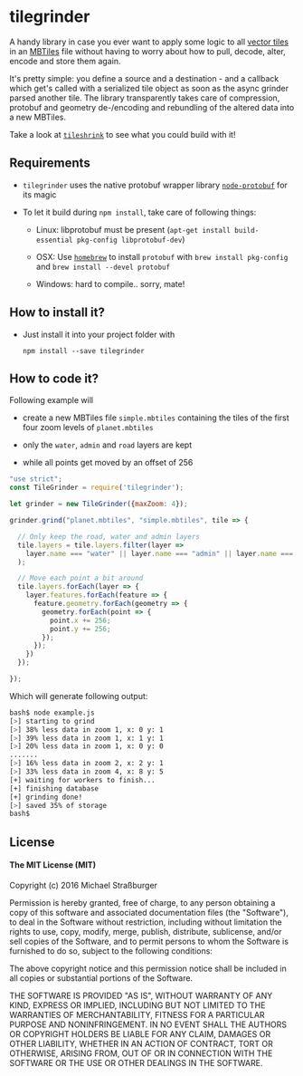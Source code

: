 # tilegrinder

A handy library in case you ever want to apply some logic to all [vector tiles](https://github.com/mapbox/vector-tile-spec/tree/master/2.1) in an [MBTiles](https://www.mapbox.com/help/an-open-platform/#mbtiles) file without having to worry about how to pull, decode, alter, encode and store them again.

It's pretty simple: you define a source and a destination - and a callback which get's called with a serialized tile object as soon as the async grinder parsed another tile. The library transparently takes care of compression, protobuf and geometry de-/encoding and rebundling of the altered data into a new MBTiles.

Take a look at [`tileshrink`](https://github.com/rastapasta/tileshrink) to see what you could build with it!

## Requirements

* `tilegrinder` uses the native protobuf wrapper library [`node-protobuf`](https://github.com/fuwaneko/node-protobuf) for its magic

* To let it build during `npm install`, take care of following things:

  * Linux: libprotobuf must be present (`apt-get install build-essential pkg-config libprotobuf-dev`)

  * OSX: Use [`homebrew`](http://brew.sh/) to install `protobuf` with `brew install pkg-config` and `brew install --devel protobuf`

  * Windows: hard to compile.. sorry, mate!

## How to install it?

* Just install it into your project folder with

    `npm install --save tilegrinder`

## How to code it?

Following example will

* create a new MBTiles file `simple.mbtiles` containing the tiles of the first four zoom levels of  `planet.mbtiles`

* only the `water`, `admin` and `road` layers are kept

* while all points get moved by an offset of 256

```js
"use strict";
const TileGrinder = require('tilegrinder');

let grinder = new TileGrinder({maxZoom: 4});

grinder.grind("planet.mbtiles", "simple.mbtiles", tile => {

  // Only keep the road, water and admin layers
  tile.layers = tile.layers.filter(layer =>
    layer.name === "water" || layer.name === "admin" || layer.name === "road"
  );

  // Move each point a bit around
  tile.layers.forEach(layer => {
    layer.features.forEach(feature => {
      feature.geometry.forEach(geometry => {
        geometry.forEach(point => {
          point.x += 256;
          point.y += 256;
        });
      });
    })
  });

});
```

Which will generate following output:

```bash
bash$ node example.js
[>] starting to grind
[>] 38% less data in zoom 1, x: 0 y: 1
[>] 39% less data in zoom 1, x: 1 y: 1
[>] 20% less data in zoom 1, x: 0 y: 0
.......
[>] 16% less data in zoom 2, x: 2 y: 1
[>] 33% less data in zoom 4, x: 8 y: 5
[+] waiting for workers to finish...
[+] finishing database
[+] grinding done!
[>] saved 35% of storage
bash$
```

## License
#### The MIT License (MIT)
Copyright (c) 2016 Michael Straßburger

Permission is hereby granted, free of charge, to any person obtaining a copy of this software and associated documentation files (the "Software"), to deal in the Software without restriction, including without limitation the rights to use, copy, modify, merge, publish, distribute, sublicense, and/or sell copies of the Software, and to permit persons to whom the Software is furnished to do so, subject to the following conditions:

The above copyright notice and this permission notice shall be included in all copies or substantial portions of the Software.

THE SOFTWARE IS PROVIDED "AS IS", WITHOUT WARRANTY OF ANY KIND, EXPRESS OR IMPLIED, INCLUDING BUT NOT LIMITED TO THE WARRANTIES OF MERCHANTABILITY, FITNESS FOR A PARTICULAR PURPOSE AND NONINFRINGEMENT. IN NO EVENT SHALL THE AUTHORS OR COPYRIGHT HOLDERS BE LIABLE FOR ANY CLAIM, DAMAGES OR OTHER LIABILITY, WHETHER IN AN ACTION OF CONTRACT, TORT OR OTHERWISE, ARISING FROM, OUT OF OR IN CONNECTION WITH THE SOFTWARE OR THE USE OR OTHER DEALINGS IN THE SOFTWARE.

